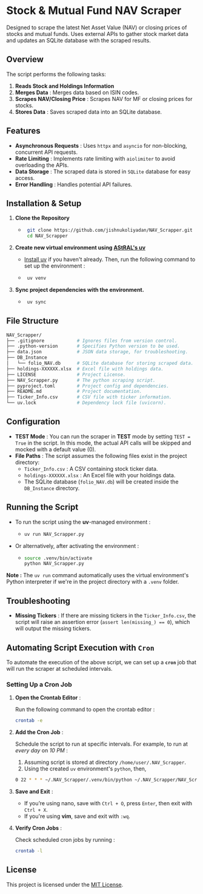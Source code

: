 # Stock & Mutual Fund NAV Scraper

Designed to scrape the latest Net Asset Value (NAV) or closing prices of stocks and mutual funds. Uses external APIs to gather stock market data and updates an SQLite database with the scraped results.

## Overview

The script performs the following tasks:

1. **Reads Stock and Holdings Information**
2. **Merges Data** : Merges data based on ISIN codes.
3. **Scrapes NAV/Closing Price** : Scrapes NAV for MF or closing prices for stocks.
4. **Stores Data** : Saves scraped data into an SQLite database.

## Features

- **Asynchronous Requests** : Uses `httpx` and `asyncio` for non-blocking, concurrent API requests.
- **Rate Limiting** : Implements rate limiting with `aiolimiter` to avoid overloading the APIs.
- **Data Storage** : The scraped data is stored in `SQLite` database for easy access.
- **Error Handling** : Handles potential API failures.

## Installation & Setup

1. **Clone the Repository**

   - ```bash
      git clone https://github.com/jishnukoliyadan/NAV_Scrapper.git
      cd NAV_Scrapper
      ```
2. **Create new virtual environment using [AStRAL's uv](https://docs.astral.sh/uv/)**
   - [Install uv](https://docs.astral.sh/uv/getting-started/installation/#installing-uv) if you haven't already. Then, run the following command to set up the environment :
   - ```bash
      uv venv
      ```
3. **Sync project dependencies with the environment.**
   - ```bash
      uv sync
      ```

## File Structure

``` bash
NAV_Scrapper/
├── .gitignore            # Ignores files from version control.
├── .python-version       # Specifies Python version to be used.
├── data.json             # JSON data storage, for troubleshooting.
├── DB_Instance
│   └── folio_NAV.db      # SQLite database for storing scraped data.
├── holdings-XXXXXX.xlsx  # Excel file with holdings data.
├── LICENSE               # Project License.
├── NAV_Scrapper.py       # The python scraping script.
├── pyproject.toml        # Project config and dependencies.
├── README.md             # Project documentation.
├── Ticker_Info.csv       # CSV file with ticker information.
└── uv.lock               # Dependency lock file (uvicorn).
```

## Configuration

- **TEST Mode** : You can run the scraper in **TEST** mode by setting `TEST = True` in the script. In this mode, the actual API calls will be skipped and mocked with a default value (0).
- **File Paths** : The script assumes the following files exist in the project directory:
    - `Ticker_Info.csv` : A CSV containing stock ticker data.
    - `holdings-XXXXXX.xlsx` : An Excel file with your holdings data.
    - The SQLite database (`folio_NAV.db`) will be created inside the `DB_Instance` directory.

## Running the Script

- To run the script using the **uv**-managed environment :
    - ```bash
      uv run NAV_Scrapper.py
      ```
- Or alternatively, after activating the environment :
    - ```bash
      source .venv/bin/activate
      python NAV_Scrapper.py
      ```

**Note :** The `uv run` command automatically uses the virtual environment's Python interpreter if we're in the project directory with a `.venv` folder.

## Troubleshooting

- **Missing Tickers** : If there are missing tickers in the `Ticker_Info.csv`, the script will raise an assertion error (`assert len(missing_) == 0`), which will output the missing tickers.

## Automating Script Execution with `Cron`

To automate the execution of the above script, we can set up a **`cron`** job that will run the scraper at scheduled intervals.

### Setting Up a Cron Job

1. **Open the Crontab Editor** :

    Run the following command to open the crontab editor :

    ``` bash
    crontab -e
    ```
2. **Add the Cron Job** :

    Schedule the script to run at specific intervals. For example, to run at *every day* on *10 PM* :
    1. Assuming script is stored at directory `/home/user/.NAV_Scrapper`.
    2. Using the created `uv` environment's `python`, then,
    
    ``` bash
    0 22 * * * ~/.NAV_Scrapper/.venv/bin/python ~/.NAV_Scrapper/NAV_Scrapper.py
    ```

1. **Save and Exit** :

    - If you’re using nano, save with `Ctrl + O`, press `Enter`, then exit with `Ctrl + X`.
    - If you're using **vim**, save and exit with `:wq`.

1. **Verify Cron Jobs** :

    Check scheduled cron jobs by running :

    ``` bash
    crontab -l
    ```

## License

This project is licensed under the [MIT License](LICENSE).
